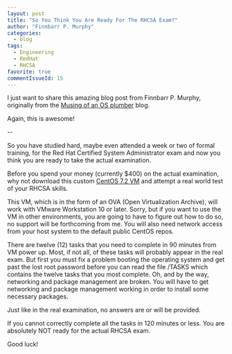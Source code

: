 ```yaml
---
layout: post
title: "So You Think You Are Ready For The RHCSA Exam?"
author: "Finnbarr P. Murphy"
categories:
  - blog
tags:
  - Engineering
  - RedHat
  - RHCSA
favorite: true
commentIssueId: 15
---
```


I just want to share this amazing blog post from Finnbarr P. Murphy,
originally from the [Musing of an OS plumber](http://blog.fpmurphy.com/2016/09/so-you-think-you-are-ready-for-the-rhcsa-exam.html)
blog.

Again, this is awesome!

--

So you have studied hard, maybe even attended a week or two of formal training,
for the Red Hat Certified System Administrator exam and now you think you are
ready to take the actual examination.

Before you spend your money (currently $400) on the actual examination,
why not download this custom [CentOS 7.2 VM](http://fpmurphy.com/public/RHCSA_SampleTest_1.ova)
and attempt a real world test of your RHCSA skills.

This VM, which is in the form of an OVA (Open Virtualization Archive),
will work with VMware Workstation 10 or later. Sorry, but if you want
to use the VM in other environments, you are going to have to figure
out how to do so, no support will be forthcoming from me. You will also
need network access from your host system to the default public CentOS repos.

There are twelve (12) tasks that you need to complete in 90 minutes from VM
power up. Most, if not all, of these tasks will probably appear in the real
exam. But first you must fix a problem booting the operating system and get
past the lost root password before you can read the file /TASKS which contains
the twelve tasks that you most complete. Oh, and by the way, networking and
package management are broken. You will have to get networking and package
management working in order to install some necessary packages.

Just like in the real examination, no answers are or will be provided.

If you cannot correctly complete all the tasks in 120 minutes or less.
You are absolutely NOT ready for the actual RHCSA exam.

Good luck!
